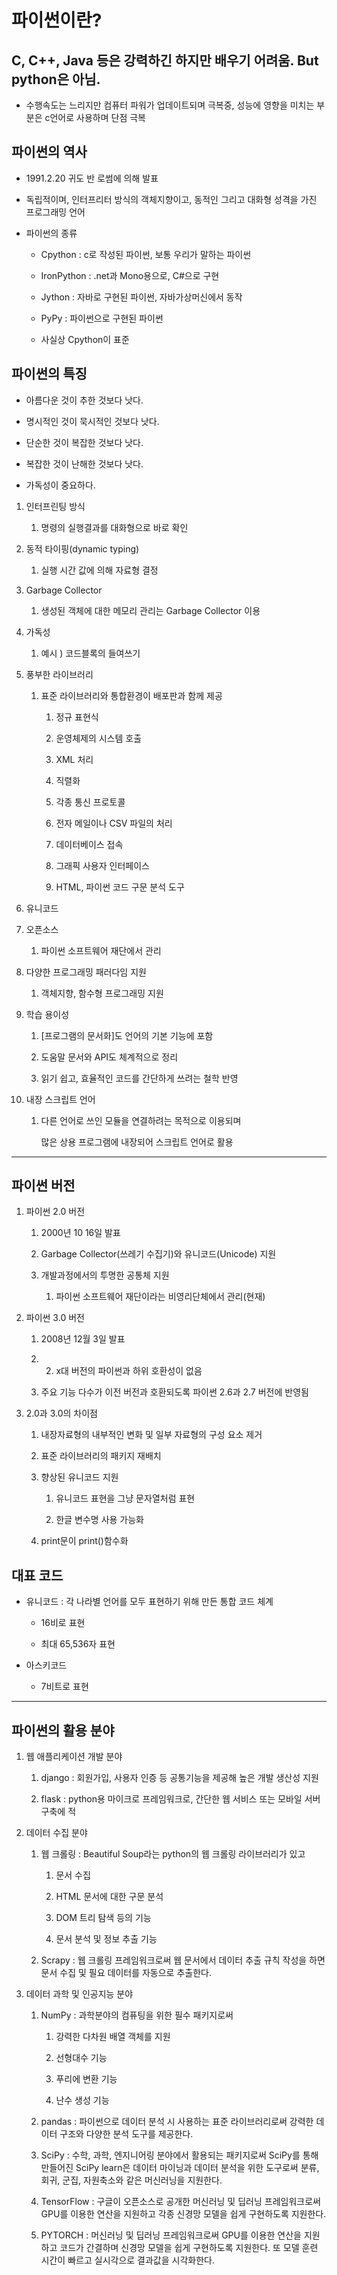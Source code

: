 # 파이썬이란?

## C, C++, Java 등은 강력하긴 하지만 배우기 어려움. But python은 아님.

- 수행속도는 느리지만 컴퓨터 파워가 업데이트되며 극복중, 성능에 영향을 미치는 부분은  c언어로 사용하며 단점 극복

## 파이썬의 역사

- 1991.2.20 귀도 반 로썸에 의해 발표

- 독립적이며, 인터프리터 방식의 객체지향이고, 동적인 그리고 대화형 성격을 가진 프로그래밍 언어 

- 파이썬의 종류
  
  
  
  - Cpython : c로 작성된 파이썬, 보통 우리가 말하는 파이썬
  
  - IronPython : .net과 Mono용으로, C#으로 구현
  
  - Jython : 자바로 구현된 파이썬, 자바가상머신에서 동작
  
  - PyPy : 파이썬으로 구현된 파이썬
  
  - 사실상 Cpython이 표준

## 파이썬의 특징

- 아름다운 것이 추한 것보다 낫다.

- 명시적인 것이 묵시적인 것보다 낫다.

- 단순한 것이 복잡한 것보다 낫다.

- 복잡한 것이 난해한 것보다 낫다.

- 가독성이 중요하다.
1. 인터프린팅 방식
   
   1. 명령의 실행결과를 대화형으로 바로 확인

2. 동적 타이핑(dynamic typing)
   
   1. 실행 시간 값에 의해 자료형 결정

3. Garbage Collector
   
   1. 생성된 객체에 대한 메모리 관리는 Garbage Collector 이용

4. 가독성
   
   1. 예시 ) 코드블록의 들여쓰기

5. 풍부한 라이브러리
   
   1. 표준 라이브러리와 통합환경이 배포판과 함께 제공
      
      1. 정규 표현식
      
      2. 운영체제의 시스템 호출
      
      3. XML 처리
      
      4. 직렬화
      
      5. 각종 통신 프로토콜
      
      6. 전자 메일이나 CSV 파일의 처리
      
      7. 데이터베이스 접속
      
      8. 그래픽 사용자 인터페이스
      
      9. HTML, 파이썬 코드 구문 분석 도구

6. 유니코드

7. 오픈소스
   
   1. 파이썬 소프트웨어 재단에서 관리

8. 다양한 프로그래밍 패러다임 지원
   
   1. 객체지향, 함수형 프로그래밍 지원

9. 학습 용이성
   
   1. [프로그램의 문서화]도 언어의 기본 기능에 포함
   
   2. 도움말 문서와 API도 체계적으로 정리
   
   3. 읽기 쉽고, 효율적인 코드를 간단하게 쓰려는 철학 반영

10. 내장 스크립트 언어
    
    1. 다른 언어로 쓰인 모듈을 연결하려는 목적으로 이용되며
       
       많은 상용 프로그램에 내장되어 스크립트 언어로 활용

---

## 파이썬 버전

1. 파이썬 2.0 버전
   
   1. 2000년 10 16일 발표
   
   2. Garbage Collector(쓰레기 수집기)와 유니코드(Unicode) 지원
   
   3. 개발과정에서의 투명한 공통체 지원
      
      1. 파이썬 소프트웨어 재단이라는 비영리단체에서 관리(현재)

2. 파이썬 3.0 버전
   
   1. 2008년 12월 3일 발표
   
   2. 2. x대 버전의 파이썬과 하위 호환성이 없음
   
   3. 주요 기능 다수가 이전 버전과 호환되도록 파이썬 2.6과 2.7 버전에 반영됨

3. 2.0과 3.0의 차이점
   
   1. 내장자료형의 내부적인 변화 및 일부 자료형의 구성 요소 제거
   
   2. 표준 라이브러리의 패키지 재배치
   
   3. 향상된 유니코드 지원
      
      1. 유니코드 표현을 그냥 문자열처럼 표현
      
      2. 한글 변수명 사용 가능화
   
   4. print문이 print()함수화

## 대표 코드

- 유니코드 : 각 나라별 언어를 모두 표현하기 위해 만든 통합 코드 체계
  
  - 16비로 표현
  
  - 최대 65,536자 표현

- 아스키코드
  
  - 7비트로 표현

---

## 파이썬의 활용 분야

1. 웹 애플리케이션 개발 분야
   
   1. django : 회원가입, 사용자 인증 등 공통기능을 제공해 높은 개발 생산성 지원
   
   2. flask : python용 마이크로 프레임워크로, 간단한 웹 서비스 또는 모바일 서버 구축에 적

2. 데이터 수집 분야
   
   1. 웹 크롤링 : Beautiful Soup라는 python의 웹 크롤링 라이브러리가 있고
      
      1. 문서 수집
      
      2. HTML 문서에 대한 구문 분석
      
      3. DOM 트리 탐색 등의 기능
      
      4. 문서 분석 및 정보 추출 기능
   
   2. Scrapy : 웹 크롤링 프레임워크로써 웹 문서에서 데이터 추출 규칙 작성을 하면 문서 수집 및 필요 데이터를 자동으로 추출한다.

3. 데이터 과학 및 인공지능 분야
   
   1. NumPy : 과학분야의 컴퓨팅을 위한 필수 패키지로써
      
      1. 강력한 다차원 배열 객체를 지원
      
      2. 선형대수 기능
      
      3. 푸리에 변환 기능
      
      4. 난수 생성 기능
   
   2. pandas : 파이썬으로 데이터 분석 시 사용하는 표준 라이브러리로써 강력한 데이터 구조와 다양한 분석 도구를 제공한다.
   
   3. SciPy : 수학, 과학, 엔지니어링 분야에서 활용되는 패키지로써 SciPy를 통해 만들어진 SciPy learn은 데이터 마이닝과 데이터 분석을 위한 도구로써 분류, 회귀, 군집, 자원축소와 같은 머신러닝을 지원한다.
   
   4. TensorFlow : 구글이 오픈소스로 공개한 머신러닝 및 딥러닝 프레임워크로써 GPU를 이용한 연산을 지원하고 각종 신경망 모델을 쉽게 구현하도록 지원한다. 
   
   5. PYTORCH : 머신러닝 및 딥러닝 프레임워크로써 GPU를 이용한 연산을 지원하고 코드가 간결하며 신경망 모델을 쉽게 구현하도록 지원한다. 또 모델 훈련 시간이 빠르고 실시각으로 결과값을 시각화한다.


